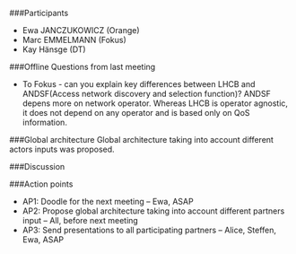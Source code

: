 ###Participants
* Ewa JANCZUKOWICZ (Orange)
* Marc EMMELMANN (Fokus)
* Kay Hänsge (DT)

###Offline Questions from last meeting
* To Fokus - can you explain key differences between LHCB and ANDSF(Access network discovery and selection function)?
ANDSF depens more on network operator. Whereas LHCB is operator agnostic, it does not depend on any operator and is based only on QoS information.

###Global architecture
Global architecture taking into account different actors inputs was proposed. 





###Discussion


###Action points
* AP1: Doodle for the next meeting – Ewa, ASAP
* AP2: Propose global architecture taking into account different partners input – All, before next meeting 
* AP3: Send presentations to all participating partners – Alice, Steffen, Ewa, ASAP



